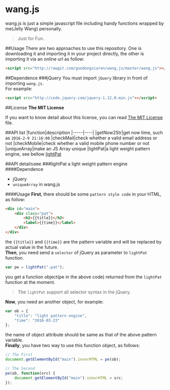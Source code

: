 # wang.js
wang.js is just a simple javascript file including handy functions wrapped by me(Jelly Wang) personally.  

>Just for Fun.

##Usage
There are two approaches to use this repository. One is downloading it and importing it in your project directly, the other is importing it via an online url as follow:
```html
<script src="http://rawgit.com/guodongxiaren/wang.js/master/wang.js"></script>
```  
##Dependence
###jQuery
You must import `jQuery` library in front of importing `wang.js`.  
For example:
```html
<script src="http://code.jquery.com/jquery-1.12.0.min.js"></script>
```

##License
**The MIT License**  

If you want to know detail about this license, you can read [The MIT License](./LICENSE) file. 

##API list
|function|description
|-----|----|
|getNow2Str|get now time, such as `2016-2-9 21:16:00`
|checkMail|check whether a valid email address or not
|checkMobile|check whether a valid mobile phone number or not
|uniqueArray|make an JS Array unique
|lightPat|a light weight pattern engine, see bellow [lightPat](#lightPat)

##API detail<kbd>some</kbd>
###lightPat
a light weight pattern engine
####Dependence
- jQuery
- `uniqueArray` in wang.js

####Usage
**First**, there should be some `pattern style code` in your HTML, as follow:
```html
<div id="main">
	<div class="pat">
		<h2>{{title}}</h2>
		<label>{{time}}</label>
	</div>
</div>
```
the `{{title}}` and `{{time}}` are the pattern variable and will be replaced by actual value in the future.  
**Then**, you need send a `selector` of jQuery as parameter to `lightPat` function.   
```javascript
var pe = lightPat(".pat");
```
you get a function object(pe in the above code) returned from the `lightPat` function at the moment.   
>The `lightPat` support all selector syntax in the jQuery.  

**Now**, you need an another object, for example:
```javascript
var ob = {
	"title": "light pattern engine",
	"time": "2016-03-23"
};
``` 
the name of object attribute should be same as that of the above pattern variable.  
**Finally**, you have two way to use this function object, as follows:
```javascript
// The First
document.getElementById("main").innerHTML = pe(ob);
```
```javascript
// The Second
pe(ob, function(src) {
	document.getElementById("main").innerHTML = src;
});
```